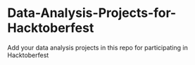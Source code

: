# Data-Analysis-Projects-for-Hacktoberfest
Add your data analysis projects in this repo for participating in Hacktoberfest
